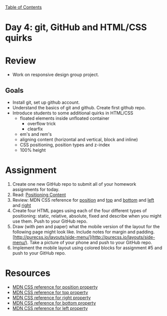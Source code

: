 [Table of Contents](/README.md)

# Day 4: git, GitHub and HTML/CSS quirks

# Review
- Work on responsive design group project.

## Goals
- Install git, set up github account.
- Understand the basics of git and github. Create first github repo.
- Introduce students to some additional quirks in HTML/CSS
	- floated elements inside unfloated container
		- overflow trick
		- clearfix
	- em's and rem's
	- aligning content (horizontal and vertical, block and inline)
	- CSS positioning, position types and z-index
	- 100% height

# Assignment
1. Create one new GitHub repo to submit all of your homework assignments for today.
2. Read: [Positioning Content](http://learn.shayhowe.com/html-css/positioning-content/)
3. Review: MDN CSS reference for [position](https://developer.mozilla.org/en-US/docs/Web/CSS/position) and [top](https://developer.mozilla.org/en-US/docs/Web/CSS/top) and [bottom](https://developer.mozilla.org/en-US/docs/Web/CSS/bottom) and [left](https://developer.mozilla.org/en-US/docs/Web/CSS/left) and [right](https://developer.mozilla.org/en-US/docs/Web/CSS/right)
4. Create four HTML pages using each of the four different types of positioning: static, relative, absolute, fixed and describe when you might use them. Push to your GitHub repo.
5. Draw (with pen and paper) what the mobile version of the layout for the following page might look like. Include notes for margin and padding. [http://purecss.io/layouts/side-menu/](http://purecss.io/layouts/side-menu/). Take a picture of your phone and push to your GitHub repo.
6. Implement the mobile layout using colored blocks for assignment #5 and push to your GitHub repo.


# Resources
* [MDN CSS reference for position property](https://developer.mozilla.org/en-US/docs/Web/CSS/position)
* [MDN CSS reference for top property](https://developer.mozilla.org/en-US/docs/Web/CSS/top)
* [MDN CSS reference for right property](https://developer.mozilla.org/en-US/docs/Web/CSS/right)
* [MDN CSS reference for bottom property](https://developer.mozilla.org/en-US/docs/Web/CSS/bottom)
* [MDN CSS reference for left property](https://developer.mozilla.org/en-US/docs/Web/CSS/left)